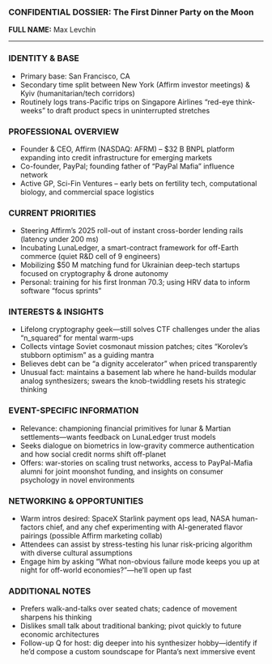 ### CONFIDENTIAL DOSSIER: The First Dinner Party on the Moon

**FULL NAME:** Max Levchin

---
### IDENTITY & BASE
- Primary base: San Francisco, CA  
- Secondary time split between New York (Affirm investor meetings) & Kyiv (humanitarian/tech corridors)  
- Routinely logs trans-Pacific trips on Singapore Airlines “red-eye think-weeks” to draft product specs in uninterrupted stretches  

### PROFESSIONAL OVERVIEW
- Founder & CEO, Affirm (NASDAQ: AFRM) – $32 B BNPL platform expanding into credit infrastructure for emerging markets  
- Co-founder, PayPal; founding father of “PayPal Mafia” influence network  
- Active GP, Sci-Fin Ventures – early bets on fertility tech, computational biology, and commercial space logistics  

### CURRENT PRIORITIES
- Steering Affirm’s 2025 roll-out of instant cross-border lending rails (latency under 200 ms)  
- Incubating LunaLedger, a smart-contract framework for off-Earth commerce (quiet R&D cell of 9 engineers)  
- Mobilizing $50 M matching fund for Ukrainian deep-tech startups focused on cryptography & drone autonomy  
- Personal: training for his first Ironman 70.3; using HRV data to inform software “focus sprints”  

### INTERESTS & INSIGHTS
- Lifelong cryptography geek—still solves CTF challenges under the alias “n_squared” for mental warm-ups  
- Collects vintage Soviet cosmonaut mission patches; cites “Korolev’s stubborn optimism” as a guiding mantra  
- Believes debt can be “a dignity accelerator” when priced transparently  
- Unusual fact: maintains a basement lab where he hand-builds modular analog synthesizers; swears the knob-twiddling resets his strategic thinking  

### EVENT-SPECIFIC INFORMATION
- Relevance: championing financial primitives for lunar & Martian settlements—wants feedback on LunaLedger trust models  
- Seeks dialogue on biometrics in low-gravity commerce authentication and how social credit norms shift off-planet  
- Offers: war-stories on scaling trust networks, access to PayPal-Mafia alumni for joint moonshot funding, and insights on consumer psychology in novel environments  

### NETWORKING & OPPORTUNITIES
- Warm intros desired: SpaceX Starlink payment ops lead, NASA human-factors chief, and any chef experimenting with AI-generated flavor pairings (possible Affirm marketing collab)  
- Attendees can assist by stress-testing his lunar risk-pricing algorithm with diverse cultural assumptions  
- Engage him by asking “What non-obvious failure mode keeps you up at night for off-world economies?”—he’ll open up fast  

### ADDITIONAL NOTES
- Prefers walk-and-talks over seated chats; cadence of movement sharpens his thinking  
- Dislikes small talk about traditional banking; pivot quickly to future economic architectures  
- Follow-up Q for host: dig deeper into his synthesizer hobby—identify if he’d compose a custom soundscape for Planta’s next immersive event  